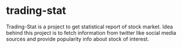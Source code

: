 # trading-stat
Trading-Stat is a project to get statistical report of stock market. Idea behind this project is to fetch information from twitter like social media sources and provide popularity info about stock of interest.
